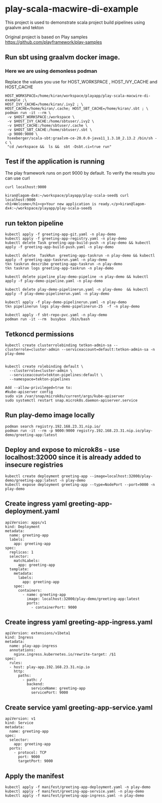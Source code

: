 # play-scala-macwire-di-example

This project is used to demonstrate scala project build pipelines using graalvm and tekton

Original project is based on Play samples <https://github.com/playframework/play-samples> 

## Run sbt using graalvm docker image.
### Here we are using demonless podman
Replace the values you use for HOST_WORKSPACE , HOST_IVY_CACHE and HOST_CACHE

```
HOST_WORKSPACE=/home/kiran/workspace/playapp/play-scala-macwire-di-example ;\
HOST_IVY_CACHE=/home/kiran/.ivy2 ; \
HOST_CACHE=/home/kiran/.cache; HOST_SBT_CACHE=/home/kiran/.sbt ; \
podman run -it --rm \
 -v $HOST_WORKSPACE:/workspace \
 -v $HOST_IVY_CACHE:/home/sbtuser/.ivy2 \
 -v $HOST_CACHE:/home/sbtuser/.cache \
 -v $HOST_SBT_CACHE:/home/sbtuser/.sbt \
 -p 9000:9000 \
 hseeberger/scala-sbt:graalvm-ce-20.0.0-java11_1.3.10_2.13.2 /bin/sh -c \
 "cd /workspace &&  ls &&  sbt -Dsbt.ci=true run"
```
## Test if the application is running
The play framework runs on port 9000 by default. To verify the results you can use curl 

```
curl localhost:9000

kiran@lagom-dx4:~/workspace/playapp/play-scala-seed$ curl localhost:9000
<h1>Welcome</h1><p>Your new application is ready.</p>kiran@lagom-dx4:~/workspace/playapp/play-scala-seed$

```
## run tekton pipeline

```
kubectl apply -f greeting-app-git.yaml -n play-demo
kubectl apply -f greeting-app-registry.yaml -n play-demo
kubectl delete Task greeting-app-build-push -n play-demo && kubectl apply -f greeting-app-build-push.yaml -n play-demo

kubectl delete  TaskRun  greeting-app-taskrun -n play-demo && kubectl apply -f greeting-app-taskrun.yaml -n play-demo
tkn taskrun describe greeting-app-taskrun -n play-demo 
tkn taskrun logs greeting-app-taskrun -n play-demo 

kubectl delete pipeline play-demo-pipeline -n play-demo && kubectl apply -f play-demo-pipeline.yaml -n play-demo

kubectl delete play-demo-pipelinerun.yaml -n play-demo  && kubectl apply -f play-demo-pipelinerun.yaml -n play-demo 

kubectl apply -f play-demo-pipelinerun.yaml -n play-demo 
tkn pipelinerun logs play-demo-pipelinerun-25  -f -n play-demo 

kubectl apply -f sbt-repo-pvc.yaml -n play-demo
podman run -it --rm  busybox  /bin/bash
```

## Tetkoncd permissions
```
kubectl create clusterrolebinding tetkon-admin-sa --clusterrole=cluster-admin --serviceaccount=default:tetkon-admin-sa -n play-demo


kubectl create rolebinding default \
  --clusterrole=cluster-admin \
  --serviceaccount=tekton-pipelines:default \
  --namespace=tekton-pipelines

Add --allow-privileged=true to:
#kube-apiserver config
sudo vim /var/snap/microk8s/current/args/kube-apiserver
sudo systemctl restart snap.microk8s.daemon-apiserver.service

```

## Run play-demo image locally
```
podman search registry.192.168.23.31.nip.io/ 
podman run -it --rm -p 9000:9000 registry.192.168.23.31.nip.io/play-demo/greeting-app:latest

```
## Deploy and expose to microk8s - use localhost:32000 since it is already added to insecure registries
```
kubectl create deployment greeting-app --image=localhost:32000/play-demo/greeting-app:latest -n play-demo 
kubectl expose deployment greeting-app --type=NodePort --port=9000 -n play-demo 
```
## Create ingress yaml greeting-app-deployment.yaml
```
apiVersion: apps/v1
kind: Deployment
metadata:
  name: greeting-app
  labels:
    app: greeting-app
spec:
  replicas: 1
  selector:
    matchLabels:
      app: greeting-app
  template:
    metadata:
      labels:
        app: greeting-app
    spec:
      containers:
        - name: greeting-app
          image: localhost:32000/play-demo/greeting-app:latest
          ports:
            - containerPort: 9000
```

## Create ingress yaml greeting-app-ingress.yaml
```
apiVersion: extensions/v1beta1
kind: Ingress
metadata:
  name: play-app-ingress
  annotations:
    nginx.ingress.kubernetes.io/rewrite-target: /$1
spec:
  rules:
  - host: play-app.192.168.23.31.nip.io
    http:
      paths:
        - path: /
          backend:
            serviceName: greeting-app
            servicePort: 9000
```

## Create service yaml greeting-app-service.yaml
```
apiVersion: v1
kind: Service
metadata:
  name: greeting-app
spec:
  selector:
    app: greeting-app
  ports:
    - protocol: TCP
      port: 9000
      targetPort: 9000
```
## Apply the manifest
```
kubectl apply -f manifest/greeting-app-deployment.yaml -n play-demo
kubectl apply -f manifest/greeting-app-service.yaml -n play-demo
kubectl apply -f manifest/greeting-app-ingress.yaml -n play-demo
```
